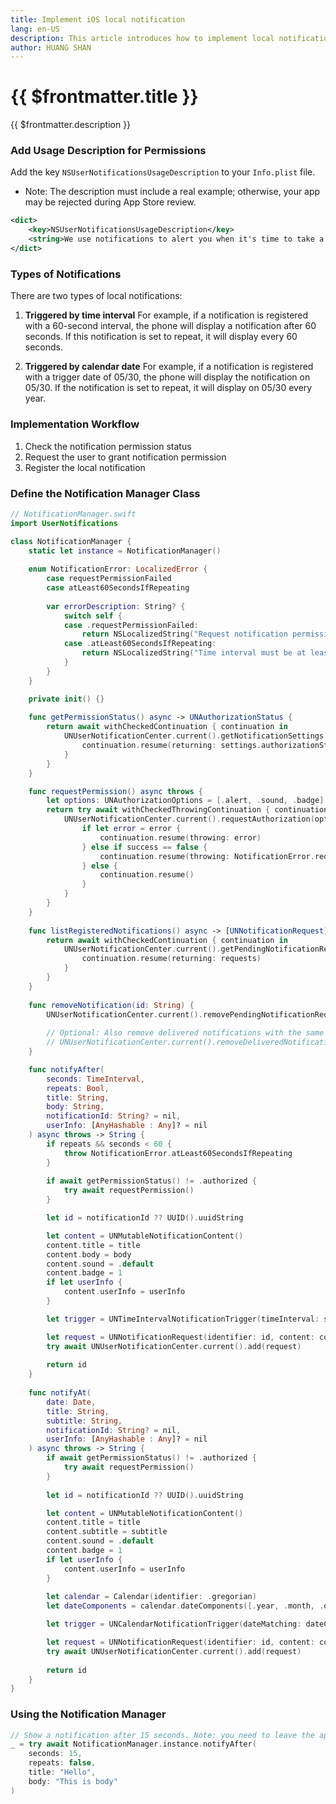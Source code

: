 ```yaml
---
title: Implement iOS local notification
lang: en-US
description: This article introduces how to implement local notification in iOS. It includes the types of local notifications and the code for implementation.
author: HUANG SHAN
---
```


# {{ $frontmatter.title }}

{{ $frontmatter.description }}

### Add Usage Description for Permissions

Add the key `NSUserNotificationsUsageDescription` to your `Info.plist` file.

* Note: The description must include a real example; otherwise, your app may be rejected during App Store review.

```xml
<dict>
    <key>NSUserNotificationsUsageDescription</key>
    <string>We use notifications to alert you when it's time to take a break or start a new focus session.</string>
</dict>
```

### Types of Notifications

There are two types of local notifications:

1. **Triggered by time interval**
   For example, if a notification is registered with a 60-second interval, the phone will display a notification after 60 seconds.
   If this notification is set to repeat, it will display every 60 seconds.

2. **Triggered by calendar date**
   For example, if a notification is registered with a trigger date of 05/30, the phone will display the notification on 05/30.
   If the notification is set to repeat, it will display on 05/30 every year.

### Implementation Workflow

1. Check the notification permission status
2. Request the user to grant notification permission
3. Register the local notification

### Define the Notification Manager Class

```swift
// NotificationManager.swift
import UserNotifications

class NotificationManager {
    static let instance = NotificationManager()
    
    enum NotificationError: LocalizedError {
        case requestPermissionFailed
        case atLeast60SecondsIfRepeating
        
        var errorDescription: String? {
            switch self {
            case .requestPermissionFailed:
                return NSLocalizedString("Request notification permission failed", comment: "")
            case .atLeast60SecondsIfRepeating:
                return NSLocalizedString("Time interval must be at least 60 if repeating", comment: "")
            }
        }
    }

    private init() {}
    
    func getPermissionStatus() async -> UNAuthorizationStatus {
        return await withCheckedContinuation { continuation in
            UNUserNotificationCenter.current().getNotificationSettings { settings in
                continuation.resume(returning: settings.authorizationStatus)
            }
        }
    }

    func requestPermission() async throws {
        let options: UNAuthorizationOptions = [.alert, .sound, .badge]
        return try await withCheckedThrowingContinuation { continuation in
            UNUserNotificationCenter.current().requestAuthorization(options: options) { success, error in
                if let error = error {
                    continuation.resume(throwing: error)
                } else if success == false {
                    continuation.resume(throwing: NotificationError.requestPermissionFailed)
                } else {
                    continuation.resume()
                }
            }
        }
    }
    
    func listRegisteredNotifications() async -> [UNNotificationRequest] {
        return await withCheckedContinuation { continuation in
            UNUserNotificationCenter.current().getPendingNotificationRequests { requests in
                continuation.resume(returning: requests)
            }
        }
    }
    
    func removeNotification(id: String) {
        UNUserNotificationCenter.current().removePendingNotificationRequests(withIdentifiers: [id])
        
        // Optional: Also remove delivered notifications with the same identifier
        // UNUserNotificationCenter.current().removeDeliveredNotifications(withIdentifiers: [id])
    }

    func notifyAfter(
        seconds: TimeInterval,
        repeats: Bool,
        title: String,
        body: String,
        notificationId: String? = nil,
        userInfo: [AnyHashable : Any]? = nil
    ) async throws -> String {
        if repeats && seconds < 60 {
            throw NotificationError.atLeast60SecondsIfRepeating
        }
        
        if await getPermissionStatus() != .authorized {
            try await requestPermission()
        }

        let id = notificationId ?? UUID().uuidString

        let content = UNMutableNotificationContent()
        content.title = title
        content.body = body
        content.sound = .default
        content.badge = 1
        if let userInfo {
            content.userInfo = userInfo
        }

        let trigger = UNTimeIntervalNotificationTrigger(timeInterval: seconds, repeats: repeats)

        let request = UNNotificationRequest(identifier: id, content: content, trigger: trigger)
        try await UNUserNotificationCenter.current().add(request)
        
        return id
    }
    
    func notifyAt(
        date: Date,
        title: String,
        subtitle: String,
        notificationId: String? = nil,
        userInfo: [AnyHashable : Any]? = nil
    ) async throws -> String {
        if await getPermissionStatus() != .authorized {
            try await requestPermission()
        }
        
        let id = notificationId ?? UUID().uuidString

        let content = UNMutableNotificationContent()
        content.title = title
        content.subtitle = subtitle
        content.sound = .default
        content.badge = 1
        if let userInfo {
            content.userInfo = userInfo
        }
        
        let calendar = Calendar(identifier: .gregorian)
        let dateComponents = calendar.dateComponents([.year, .month, .day, .hour, .minute], from: date)

        let trigger = UNCalendarNotificationTrigger(dateMatching: dateComponents, repeats: false)

        let request = UNNotificationRequest(identifier: id, content: content, trigger: trigger)
        try await UNUserNotificationCenter.current().add(request)
        
        return id
    }
}
```

### Using the Notification Manager

```swift
// Show a notification after 15 seconds. Note: you need to leave the app to see the notification.
_ = try await NotificationManager.instance.notifyAfter(
    seconds: 15,
    repeats: false,
    title: "Hello",
    body: "This is body"
)
```
